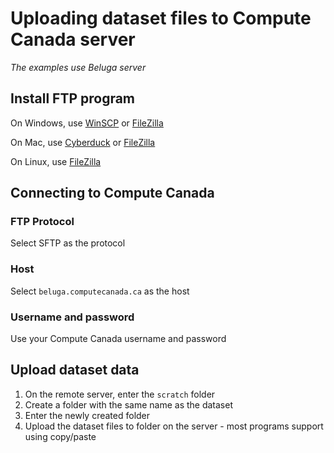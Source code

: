 # Uploading dataset files to Compute Canada server

*The examples use Beluga server*

## Install FTP program

On Windows, use [WinSCP](https://winscp.net) or [FileZilla](https://filezilla-project.org)

On Mac, use [Cyberduck](https://cyberduck.io) or [FileZilla](https://filezilla-project.org)

On Linux, use [FileZilla](https://filezilla-project.org)

## Connecting to Compute Canada

### FTP Protocol

Select SFTP as the protocol

### Host

Select `beluga.computecanada.ca` as the host

### Username and password

Use your Compute Canada username and password

## Upload dataset data

1. On the remote server, enter the `scratch` folder
2. Create a folder with the same name as the dataset
3. Enter the newly created folder
4. Upload the dataset files to folder on the server - most programs support using copy/paste
